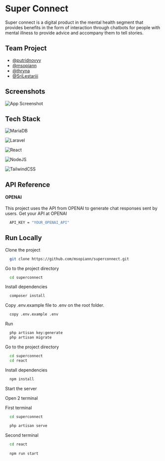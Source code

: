 
# Super Connect

Super connect is a digital product in the mental health segment that provides benefits in the form of interaction through chatbots for people with mental illness to provide advice and accompany them to tell stories.


## Team Project
- [@putridnovyy](https://www.github.com/putridnovyy)
- [@msopiann](https://www.github.com/msopiann)
- [@thryna](https://www.github.com/thryna)
- [@SriLestariii](https://www.github.com/SriLestariii)
## Screenshots

![App Screenshot](url('./public/img/chatbotUI.png'))


## Tech Stack
![MariaDB](https://img.shields.io/badge/MariaDB-003545?style=for-the-badge&logo=mariadb&logoColor=white)

![Laravel](https://img.shields.io/badge/laravel-%23FF2D20.svg?style=for-the-badge&logo=laravel&logoColor=white)

![React](https://img.shields.io/badge/react-%2320232a.svg?style=for-the-badge&logo=react&logoColor=%2361DAFB)

![NodeJS](https://img.shields.io/badge/node.js-6DA55F?style=for-the-badge&logo=node.js&logoColor=white)

![TailwindCSS](https://img.shields.io/badge/tailwindcss-%2338B2AC.svg?style=for-the-badge&logo=tailwind-css&logoColor=white)



## API Reference

#### OPENAI
This project uses the API from OPENAI to generate chat responses sent by users. Get your API at OPENAI
```bash
  API_KEY = "YOUR_OPENAI_API"
```


## Run Locally

Clone the project

```bash
  git clone https://github.com/msopiann/superconnect.git
```

Go to the project directory

```bash
  cd superconnect
```

Install dependencies

```bash
  composer install
```

Copy .env.example file to .env on the root folder.

```bash
  copy .env.example .env
```
Run

```bash
  php artisan key:generate
  php artisan migrate
```

Go to the project directory

```bash
  cd superconnect
  cd react
```

Install dependencies

```bash
  npm install
```

Start the server

Open 2 terminal

First terminal

```bash
  cd superconnect
  
  php artisan serve
```

Second terminal
```bash
  cd react
  
  npm run start
```

